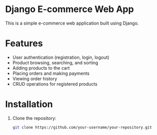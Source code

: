 # Django E-commerce Web App

This is a simple e-commerce web application built using Django.

# Features

- User authentication (registration, login, logout)
- Product browsing, searching, and sorting
- Adding products to the cart
- Placing orders and making payments
- Viewing order history
- CRUD operations for registered products

# Installation

1. Clone the repository:

   ```bash
   git clone https://github.com/your-username/your-repository.git
